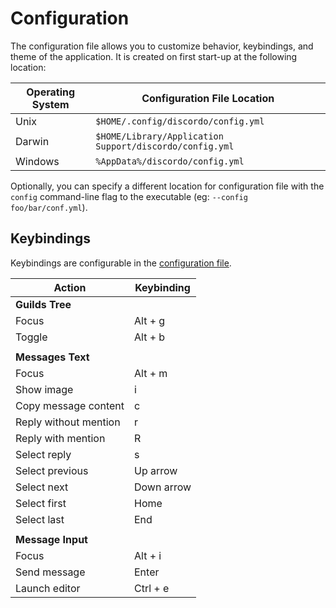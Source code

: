 # Configuration

The configuration file allows you to customize behavior, keybindings, and theme of the application. It is created on first start-up at the following location:

| Operating System | Configuration File Location                             |
| ---------------- | ------------------------------------------------------- |
| Unix             | `$HOME/.config/discordo/config.yml`                     |
| Darwin           | `$HOME/Library/Application Support/discordo/config.yml` |
| Windows          | `%AppData%/discordo/config.yml`                         |

Optionally, you can specify a different location for configuration file with the `config` command-line flag to the executable (eg: `--config foo/bar/conf.yml`).

## Keybindings

Keybindings are configurable in the [configuration file](#configuration).

| Action                | Keybinding |
| --------------------- | ---------- |
| **Guilds Tree**       |            |
| Focus                 | Alt + g    |
| Toggle                | Alt + b    |
|                       |            |
| **Messages Text**     |            |
| Focus                 | Alt + m    |
| Show image            | i          |
| Copy message content  | c          |
| Reply without mention | r          |
| Reply with mention    | R          |
| Select reply          | s          |
| Select previous       | Up arrow   |
| Select next           | Down arrow |
| Select first          | Home       |
| Select last           | End        |
|                       |            |
| **Message Input**     |            |
| Focus                 | Alt + i    |
| Send message          | Enter      |
| Launch editor         | Ctrl + e   |
